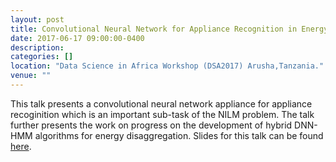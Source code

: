 ```yaml
---
layout: post
title: Convolutional Neural Network for Appliance Recognition in Energy Disaggregation (NILM)
date: 2017-06-17 09:00:00-0400
description: 
categories: []
location: "Data Science in Africa Workshop (DSA2017) Arusha,Tanzania."
venue: ""
---
```


This talk presents a convolutional neural network appliance for appliance recoginition which is an important sub-task of the NILM problem. The talk further presents the work on progress on the development of hybrid DNN-HMM algorithms for energy disaggregation. Slides for this talk can be found [here](http://www.datascienceafrica.org/dsa2017/#top).
